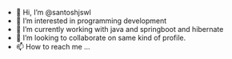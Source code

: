 - 👋 Hi, I’m @santoshjswl
- 👀 I’m interested in programming development
- 🌱 I’m currently working with java and springboot and hibernate
- 💞️ I’m looking to collaborate on same kind of profile.
- 📫 How to reach me ...

<!---
santoshjswl/santoshjswl is a ✨ special ✨ repository because its `README.md` (this file) appears on your GitHub profile.
You can click the Preview link to take a look at your changes.
--->
